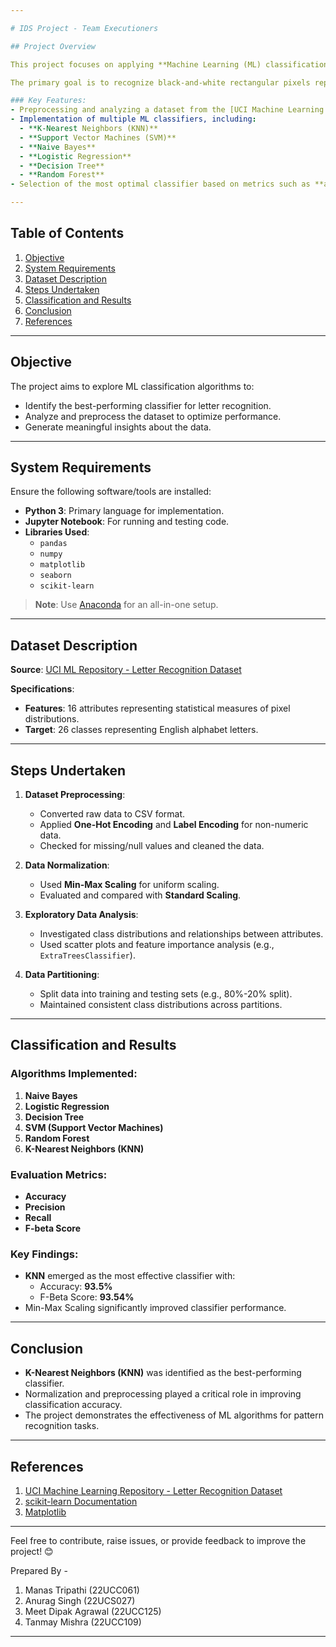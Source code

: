 ```yaml
---

# IDS Project - Team Executioners

## Project Overview

This project focuses on applying **Machine Learning (ML) classification algorithms** to a dataset to derive meaningful inferences and explore various approaches for effective classification. 

The primary goal is to recognize black-and-white rectangular pixels representing the 26 English capital letters, distorted through 20 fonts. The dataset contains 20,000 unique samples. 

### Key Features:
- Preprocessing and analyzing a dataset from the [UCI Machine Learning Repository](https://archive.ics.uci.edu/ml/datasets/Letter+Recognition).
- Implementation of multiple ML classifiers, including:
  - **K-Nearest Neighbors (KNN)**
  - **Support Vector Machines (SVM)**
  - **Naive Bayes**
  - **Logistic Regression**
  - **Decision Tree**
  - **Random Forest**
- Selection of the most optimal classifier based on metrics such as **accuracy** and **F-beta scores**.

---
```


## Table of Contents

1. [Objective](#objective)
2. [System Requirements](#system-requirements)
3. [Dataset Description](#dataset-description)
4. [Steps Undertaken](#steps-undertaken)
5. [Classification and Results](#classification-and-results)
6. [Conclusion](#conclusion)
7. [References](#references)

---

## Objective

The project aims to explore ML classification algorithms to:
- Identify the best-performing classifier for letter recognition.
- Analyze and preprocess the dataset to optimize performance.
- Generate meaningful insights about the data.

---

## System Requirements

Ensure the following software/tools are installed:

- **Python 3**: Primary language for implementation.
- **Jupyter Notebook**: For running and testing code.
- **Libraries Used**:
  - `pandas`
  - `numpy`
  - `matplotlib`
  - `seaborn`
  - `scikit-learn`

> **Note**: Use [Anaconda](https://www.anaconda.com/products/distribution) for an all-in-one setup.

---

## Dataset Description

**Source**: [UCI ML Repository - Letter Recognition Dataset](https://archive.ics.uci.edu/ml/datasets/Letter+Recognition)

**Specifications**:
- **Features**: 16 attributes representing statistical measures of pixel distributions.
- **Target**: 26 classes representing English alphabet letters.

---

## Steps Undertaken

1. **Dataset Preprocessing**:
   - Converted raw data to CSV format.
   - Applied **One-Hot Encoding** and **Label Encoding** for non-numeric data.
   - Checked for missing/null values and cleaned the data.

2. **Data Normalization**:
   - Used **Min-Max Scaling** for uniform scaling.
   - Evaluated and compared with **Standard Scaling**.

3. **Exploratory Data Analysis**:
   - Investigated class distributions and relationships between attributes.
   - Used scatter plots and feature importance analysis (e.g., `ExtraTreesClassifier`).

4. **Data Partitioning**:
   - Split data into training and testing sets (e.g., 80%-20% split).
   - Maintained consistent class distributions across partitions.

---

## Classification and Results

### Algorithms Implemented:
1. **Naive Bayes**
2. **Logistic Regression**
3. **Decision Tree**
4. **SVM (Support Vector Machines)**
5. **Random Forest**
6. **K-Nearest Neighbors (KNN)**

### Evaluation Metrics:
- **Accuracy**
- **Precision**
- **Recall**
- **F-beta Score**

### Key Findings:
- **KNN** emerged as the most effective classifier with:
  - Accuracy: **93.5%**
  - F-Beta Score: **93.54%**
- Min-Max Scaling significantly improved classifier performance.

---

## Conclusion

- **K-Nearest Neighbors (KNN)** was identified as the best-performing classifier.
- Normalization and preprocessing played a critical role in improving classification accuracy.
- The project demonstrates the effectiveness of ML algorithms for pattern recognition tasks.

---

## References

1. [UCI Machine Learning Repository - Letter Recognition Dataset](https://archive.ics.uci.edu/ml/datasets/Letter+Recognition)
2. [scikit-learn Documentation](https://scikit-learn.org/stable/)
3. [Matplotlib](https://matplotlib.org/)

---

Feel free to contribute, raise issues, or provide feedback to improve the project! 😊

Prepared By -
1. Manas Tripathi         (22UCC061)
2. Anurag Singh           (22UCS027)
3. Meet Dipak Agrawal     (22UCC125)
4. Tanmay Mishra          (22UCC109)

--- 


